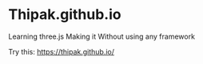 # Thipak.github.io
Learning three.js
Making it Without using any framework

Try this:
https://thipak.github.io/
